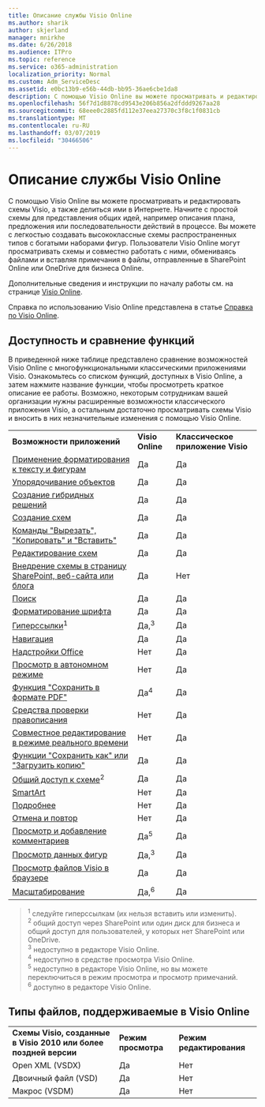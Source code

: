 ```yaml
---
title: Описание службы Visio Online
ms.author: sharik
author: skjerland
manager: mnirkhe
ms.date: 6/26/2018
ms.audience: ITPro
ms.topic: reference
ms.service: o365-administration
localization_priority: Normal
ms.custom: Adm_ServiceDesc
ms.assetid: e0bc13b9-e56b-44db-bb95-36ae6cbe1da8
description: С помощью Visio Online вы можете просматривать и редактировать схемы Visio, а также делиться ими в Интернете. Начните с простой схемы для представления общих идей, например описания плана, предложения или последовательности действий в процессе. Вы можете с легкостью создавать высококлассные схемы распространенных типов с богатыми наборами фигур. Пользователи Visio Online могут просматривать схемы и совместно работать с ними, обмениваясь файлами и вставляя примечания в файлы, отправленные в SharePoint Online или OneDrive для бизнеса Online.
ms.openlocfilehash: 56f7d1d8878cd9543e206b856a2dfddd9267aa28
ms.sourcegitcommit: 68eee0c2885fd112e37eea27370c3f8c1f0831cb
ms.translationtype: MT
ms.contentlocale: ru-RU
ms.lasthandoff: 03/07/2019
ms.locfileid: "30466506"
---
```

# <a name="visio-online-service-description"></a>Описание службы Visio Online

С помощью Visio Online вы можете просматривать и редактировать схемы Visio, а также делиться ими в Интернете. Начните с простой схемы для представления общих идей, например описания плана, предложения или последовательности действий в процессе. Вы можете с легкостью создавать высококлассные схемы распространенных типов с богатыми наборами фигур. Пользователи Visio Online могут просматривать схемы и совместно работать с ними, обмениваясь файлами и вставляя примечания в файлы, отправленные в SharePoint Online или OneDrive для бизнеса Online.
  
Дополнительные сведения и инструкции по началу работы см. на странице [Visio Online](https://products.office.com/en-US/visio/visio-online).
  
Справка по использованию Visio Online представлена в статье [Справка по Visio Online](https://go.microsoft.com/fwlink/?linkid=855982).
  
## <a name="feature-availability-and-comparison"></a>Доступность и сравнение функций

В приведенной ниже таблице представлено сравнение возможностей Visio Online с многофункциональными классическими приложениями Visio. Ознакомьтесь со списком функций, доступных в Visio Online, а затем нажмите название функции, чтобы просмотреть краткое описание ее работы. Возможно, некоторым сотрудникам вашей организации нужны расширенные возможности классического приложения Visio, а остальным достаточно просматривать схемы Visio и вносить в них незначительные изменения с помощью Visio Online.  
  
||||
|:-----|:-----|:-----|
|**Возможности приложений** <br/> |**Visio Online** <br/> |**Классическое приложение Visio** <br/> |
|[Применение форматирования к тексту и фигурам](visio-online.md#BM_1) <br/> |Да  <br/> |Да  <br/> |
|[Упорядочивание объектов](visio-online.md#BM_2) <br/> |Да  <br/> |Да  <br/> |
|[Создание гибридных решений](visio-online.md#BM_3) <br/> |Да  <br/> |Да  <br/> |
|[Создание схем](visio-online.md#BM_4) <br/> |Да  <br/> |Да  <br/> |
|[Команды "Вырезать", "Копировать" и "Вставить"](visio-online.md#BM_5) <br/> |Да  <br/> |Да  <br/> |
|[Редактирование схем](visio-online.md#BM_6) <br/> |Да  <br/> |Да  <br/> |
|[Внедрение схемы в страницу SharePoint, веб-сайта или блога](visio-online.md#BM_7) <br/> |Да  <br/> |Нет  <br/> |
|[Поиск](visio-online.md#BM_8) <br/> |Да  <br/> |Да  <br/> |
|[Форматирование шрифта](visio-online.md#BM_9) <br/> |Да  <br/> |Да  <br/> |
|[Гиперссылки](visio-online.md#BM_10)<sup>1</sup> <br/> |Да,<sup>3</sup> <br/> |Да  <br/> |
|[Навигация](visio-online.md#BM_11) <br/> |Да  <br/> |Да  <br/> |
|[Надстройки Office](visio-online.md#BM_12) <br/> |Нет  <br/> |Да  <br/> |
|[Просмотр в автономном режиме](visio-online.md#BM_13) <br/> |Нет  <br/> |Да  <br/> |
|[Функция "Сохранить в формате PDF"](visio-online.md#BM_14) <br/> |Да<sup>4</sup> <br/> |Да  <br/> |
|[Средства проверки правописания](visio-online.md#BM_15) <br/> |Нет  <br/> |Да  <br/> |
|[Совместное редактирование в режиме реального времени](visio-online.md#BM_16) <br/> |Нет  <br/> |Да  <br/> |
|[Функции "Сохранить как" или "Загрузить копию"](visio-online.md#BM_17) <br/> |Да  <br/> |Да  <br/> |
|[Общий доступ к схеме](visio-online.md#BM_18)<sup>2</sup> <br/> |Да  <br/> |Да  <br/> |
|[SmartArt](visio-online.md#BM_19) <br/> |Нет  <br/> |Да  <br/> |
|[Подробнее](visio-online.md#BM_20) <br/> |Нет  <br/> |Да  <br/> |
|[Отмена и повтор](visio-online.md#BM_21) <br/> |Нет  <br/> |Да  <br/> |
|[Просмотр и добавление комментариев](visio-online.md#BM_22) <br/> |Да<sup>5</sup> <br/> |Да  <br/> |
|[Просмотр данных фигур](visio-online.md#BM_23) <br/> |Да,<sup>3</sup> <br/> |Да  <br/> |
|[Просмотр файлов Visio в браузере](visio-online.md#BM_24) <br/> |Да  <br/> |Да  <br/> |
|[Масштабирование](visio-online.md#BM_25) <br/> |Да,<sup>6</sup> <br/> |Да  <br/> |
   
> <sup>1</sup> следуйте гиперссылкам (их нельзя вставить или изменить). 
<br/><sup>2</sup> общий доступ через SharePoint или один диск для бизнеса и общий доступ для пользователей, у которых нет SharePoint или OneDrive. 
<br/> <sup>3</sup> недоступно в редакторе Visio Online.
<br/><sup>4</sup> недоступно в средстве просмотра Visio Online. 
<br/><sup>5</sup> недоступно в редакторе Visio Online, но вы можете переключиться в режим просмотра и просмотр примечаний. 
<br/><sup>6</sup> доступно в редакторе Visio Online. 
  
## <a name="supported-file-types-in-visio-online"></a>Типы файлов, поддерживаемые в Visio Online

||||
|:-----|:-----|:-----|
|**Схемы Visio, созданные в Visio 2010 или более поздней версии** <br/> |**Режим просмотра** <br/> |**Режим редактирования** <br/> |
|Open XML (VSDX)  <br/> |Да  <br/> |Нет  <br/> |
|Двоичный файл (VSD)  <br/> |Да  <br/> |Нет  <br/> |
|Макрос (VSDM)  <br/> |Да  <br/> |Нет  <br/> |
   

